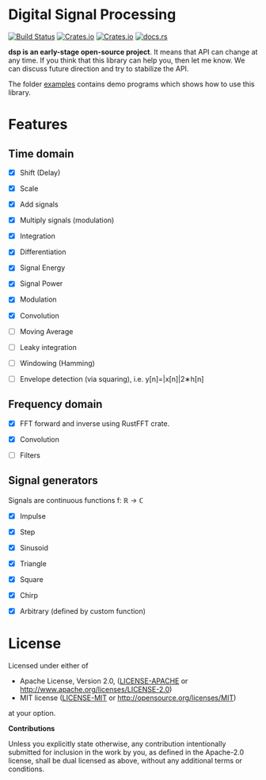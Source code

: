 # Digital Signal Processing 

[![Build Status](https://travis-ci.org/klangner/dsp.svg?branch=master)](https://travis-ci.org/klangner/dsp)
[![Crates.io](https://img.shields.io/crates/v/dsp.svg)](https://crates.io/crates/dsp) [![Crates.io](https://img.shields.io/crates/l/dsp.svg)](https://github.com/klangner/dsp/blob/master/LICENSE-MIT) [![docs.rs](https://docs.rs/dsp/badge.svg)](https://docs.rs/dsp/)

**dsp is an early-stage open-source project**. It means that API can change at any time.
If you think that this library can help you, then let me know. We can discuss future direction and try to stabilize the API.

The folder [examples](https://github.com/klangner/dsp/tree/master/examples) contains demo programs which shows how to use this library.


# Features
   
## Time domain

  * [x] Shift (Delay)
  * [x] Scale
  * [x] Add signals
  * [x] Multiply signals (modulation)
  * [x] Integration
  * [x] Differentiation
  * [x] Signal Energy
  * [x] Signal Power
  * [x] Modulation
  * [x] Convolution
  * [ ] Moving Average
  * [ ] Leaky integration
  * [ ] Windowing (Hamming)
  * [ ] Envelope detection (via squaring), i.e. y[n]=|x[n]|2∗h[n]

  
## Frequency domain

  * [x] FFT forward and inverse using RustFFT crate.
  * [x] Convolution
  * [ ] Filters
  
  
## Signal generators

Signals are continuous functions f: ℝ -> ℂ 
  
  * [x] Impulse
  * [x] Step
  * [x] Sinusoid
  * [x] Triangle
  * [x] Square
  * [x] Chirp
  * [x] Arbitrary (defined by custom function)
  
  
# License

Licensed under either of

 * Apache License, Version 2.0, ([LICENSE-APACHE](LICENSE-APACHE) or http://www.apache.org/licenses/LICENSE-2.0)
 * MIT license ([LICENSE-MIT](LICENSE-MIT) or http://opensource.org/licenses/MIT)

at your option.


**Contributions**

Unless you explicitly state otherwise, any contribution intentionally submitted
for inclusion in the work by you, as defined in the Apache-2.0 license, shall be
dual licensed as above, without any additional terms or conditions.
